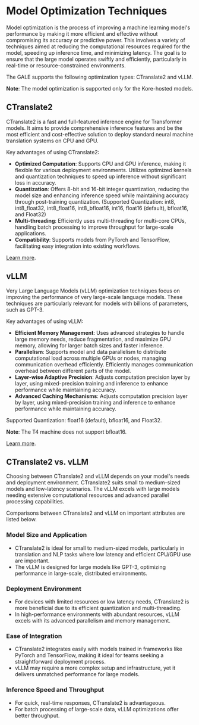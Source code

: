 



# Model Optimization Techniques

Model optimization is the process of improving a machine learning model's performance by making it more efficient and effective without compromising its accuracy or predictive power. This involves a variety of techniques aimed at reducing the computational resources required for the model, speeding up inference time, and minimizing latency. The goal is to ensure that the large model operates swiftly and efficiently, particularly in real-time or resource-constrained environments.

The GALE supports the following optimization types: CTranslate2 and vLLM.

**Note**: The model optimization is supported only for the Kore-hosted models.


## CTranslate2

CTranslate2 is a fast and full-featured inference engine for Transformer models. It aims to provide comprehensive inference features and be the most efficient and cost-effective solution to deploy standard neural machine translation systems on CPU and GPU. 

Key advantages of using CTranslate2:



* **Optimized Computation**: Supports CPU and GPU inference, making it flexible for various deployment environments. Utilizes optimized kernels and quantization techniques to speed up inference without significant loss in accuracy.
* **Quantization**: Offers 8-bit and 16-bit integer quantization, reducing the model size and enhancing inference speed while maintaining accuracy through post-training quantization. (Supported Quantization: int8, int8_float32, int8_float16, int8_bfloat16, int16, float16 (default), bfloat16, and Float32)
* **Multi-threading**:  Efficiently uses multi-threading for multi-core CPUs, handling batch processing to improve throughput for large-scale applications.
* **Compatibility**: Supports models from PyTorch and TensorFlow, facilitating easy integration into existing workflows.

[Learn more](https://opennmt.net/CTranslate2/).


## vLLM

Very Large Language Models (vLLM) optimization techniques focus on improving the performance of very large-scale language models. These techniques are particularly relevant for models with billions of parameters, such as GPT-3. 

Key advantages of using vLLM:



* **Efficient Memory Management**: Uses advanced strategies to handle large memory needs, reduce fragmentation, and maximize GPU memory, allowing for larger batch sizes and faster inference.
* **Parallelism**: Supports model and data parallelism to distribute computational load across multiple GPUs or nodes, managing communication overhead efficiently. Efficiently manages communication overhead between different parts of the model.
* **Layer-wise Adaptive Precision**: Adjusts computation precision layer by layer, using mixed-precision training and inference to enhance performance while maintaining accuracy.
* **Advanced Caching Mechanisms**: Adjusts computation precision layer by layer, using mixed-precision training and inference to enhance performance while maintaining accuracy.

Supported Quantization: float16 (default), bfloat16, and Float32.

**Note**: The T4 machine does not support bfloat16.

[Learn more](https://docs.vllm.ai/en/stable/index.html).


## CTranslate2 vs. vLLM

Choosing between CTranslate2 and vLLM depends on your model's needs and deployment environment. CTranslate2 suits small to medium-sized models and low-latency scenarios. The vLLM excels with large models needing extensive computational resources and advanced parallel processing capabilities.

Comparisons between CTranslate2 and vLLM on important attributes are listed below. 


### Model Size and Application



* CTranslate2 is ideal for small to medium-sized models, particularly in translation and NLP tasks where low latency and efficient CPU/GPU use are important.
* The vLLM is designed for large models like GPT-3, optimizing performance in large-scale, distributed environments.


### Deployment Environment



* For devices with limited resources or low latency needs, CTranslate2 is more beneficial due to its efficient quantization and multi-threading.
* In high-performance environments with abundant resources, vLLM excels with its advanced parallelism and memory management.


### Ease of Integration



* CTranslate2 integrates easily with models trained in frameworks like PyTorch and TensorFlow, making it ideal for teams seeking a straightforward deployment process.
* vLLM may require a more complex setup and infrastructure, yet it delivers unmatched performance for large models.


### Inference Speed and Throughput



* For quick, real-time responses, CTranslate2 is advantageous.
* For batch processing of large-scale data, vLLM optimizations offer better throughput.